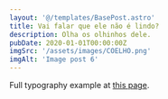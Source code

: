 ```yaml
---
layout: '@/templates/BasePost.astro'
title: Vai falar que ele não é lindo?
description: Olha os olhinhos dele.
pubDate: 2020-01-01T00:00:00Z
imgSrc: '/assets/images/COELHO.png'
imgAlt: 'Image post 6'
---
```


Full typography example at [this page](../sixth-post/).
